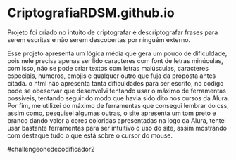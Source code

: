 # CriptografiaRDSM.github.io

Projeto foi criado no intuito de criptografar e descriptografar frases para serem escritas e não serem descobertas por ninguém externo.

Esse projeto apresenta um lógica média que gera um pouco de dificuldade, pois nele precisa apenas ser lido caracteres com font de letras minúculas, com isso, não se pode
criar textos com letras maiúsculas, caracteres especiais, números, emojis e qualquer outro que fuja da proposta antes citada. o html não apresenta tanta dificuldades
para ser escrito, no código pode se obeservar que desenvolvi tentando usar o máximo de ferramentas possíveis, tentando seguir do modo que havia sido dito nos cursos da
Alura. Por fim, me utilizei do máximo de ferramentas que consegui lembrar do css, assim como, pesquisei algumas outras, o site apresenta um tom preto e branco
dando valor a cores coloridas apresentadas na logo da Alura, tentei usar bastante ferramentas para ser intuitivo o uso do site, assim mostrando com destaque tudo
o que está sobre o cursor do mouse.

#challengeonedecodificador2
